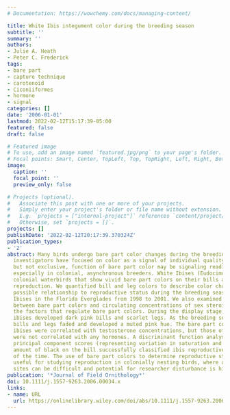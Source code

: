```yaml
---
# Documentation: https://wowchemy.com/docs/managing-content/

title: White Ibis integument color during the breeding season
subtitle: ''
summary: ''
authors:
- Julie A. Heath
- Peter C. Frederick
tags:
- bare part
- capture technique
- carotenoid
- Ciconiiformes
- hormone
- signal
categories: []
date: '2006-01-01'
lastmod: 2022-02-12T15:17:39-05:00
featured: false
draft: false

# Featured image
# To use, add an image named `featured.jpg/png` to your page's folder.
# Focal points: Smart, Center, TopLeft, Top, TopRight, Left, Right, BottomLeft, Bottom, BottomRight.
image:
  caption: ''
  focal_point: ''
  preview_only: false

# Projects (optional).
#   Associate this post with one or more of your projects.
#   Simply enter your project's folder or file name without extension.
#   E.g. `projects = ["internal-project"]` references `content/project/deep-learning/index.md`.
#   Otherwise, set `projects = []`.
projects: []
publishDate: '2022-02-12T20:17:39.370324Z'
publication_types:
- '2'
abstract: Many birds undergo bare part color changes during the breeding season. Most
  investigators have focused on color as a signal of individual quality. An alternative,
  but not exclusive, function of bare part color may be signaling readiness to breed,
  especially in colonial, asynchronous breeders. White Ibises (Eudocimus albus) are
  colonial waterbirds that show vivid bare part colors on their bills and legs during
  reproduction. We quantified bill and leg colors to describe color changes and their
  possible relationship to reproductive status during the breeding season of White
  Ibises in the Florida Everglades from 1998 to 2001. We also examined the correlation
  between bare part colors and circulating concentrations of sex steroids to understand
  the factors that regulate bare part colors. During the display stage, male and female
  ibises developed dark pink bills and scarlet legs. As the breeding season progressed,
  bills and legs faded and developed a muted pink hue. The bare part colors of female
  ibises were correlated with testosterone concentrations, but those of male ibises
  were not correlated with any hormones. A discriminant function analysis based on
  principal component scores (representing variation in saturation and hue) and the
  amount of black on the bill successfully classified ibis reproductive stage 94%
  of the time. The use of bare part colors to determine reproductive status may be
  useful for studying reproduction in colonially nesting birds, where access to breeding
  sites can be difficult and potential for researcher disturbance is high.
publication: '*Journal of Field Ornithology*'
doi: 10.1111/j.1557-9263.2006.00034.x
links:
- name: URL
  url: https://onlinelibrary.wiley.com/doi/abs/10.1111/j.1557-9263.2006.00034.x
---
```

